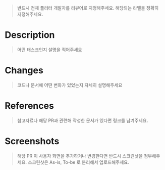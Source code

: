 > 반드시 전체 플러터 개발자를 리뷰어로 지정해주세요.
> 해당되는 라벨을 정확히 지정해주세요.

# Description

> 어떤 태스크인지 설명을 적어주세요

# Changes

> 코드나 문서에 어떤 변화가 있었는지 자세히 설명해주세요

# References

> 참고자료나 해당 PR과 관련해 작성한 문서가 있다면 링크를 남겨주세요.

# Screenshots

> 해당 PR 이 사용자 화면을 추가하거나 변경한다면 반드시 스크린샷을 첨부해주세요.
> 스크린샷은 As-is, To-be 로 분리해서 업로드해주세요.
